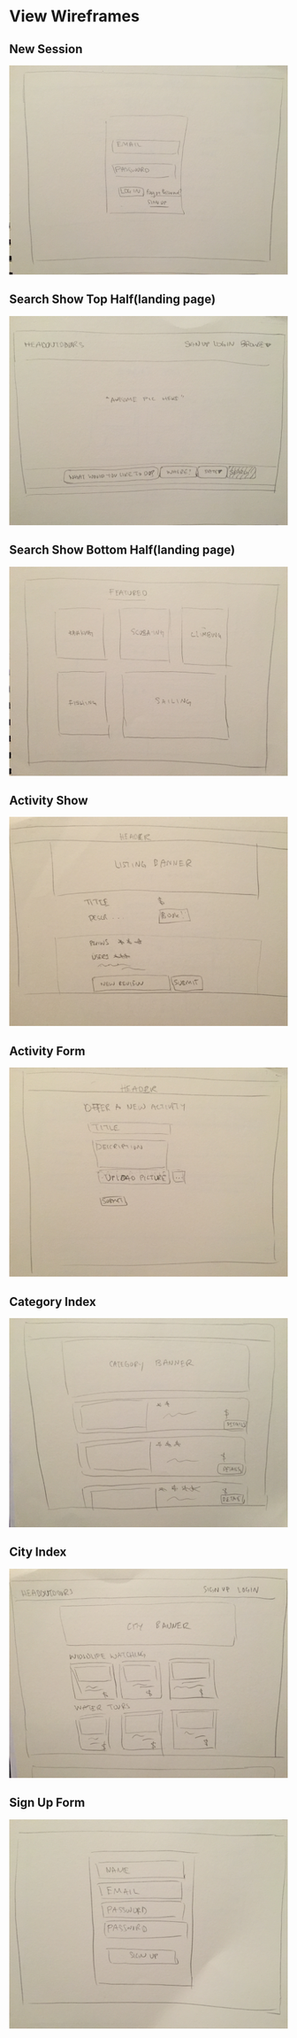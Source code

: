 # View Wireframes

## New Session
![new-session]

## Search Show Top Half(landing page)
![search-show-1]

## Search Show Bottom Half(landing page)
![search-show-2]

## Activity Show
![activity-show]

## Activity Form
![activity-form]

## Category Index
![category-index]

## City Index
![city-index]

## Sign Up Form
![sign-up]

[new-session]: ./wireframes/session_new.JPG
[sign-up]: ./wireframes/sign_up_form.JPG
[search-show-1]: ./wireframes/landing_page_first_half.JPG
[search-show-2]: ./wireframes/landing_page_second_half.JPG
[activity-show]: ./wireframes/activity_show.JPG
[activity-form]: ./wireframes/activity_form.JPG
[category-index]: ./wireframes/category_index.JPG
[city-index]: ./wireframes/city_index.JPG
